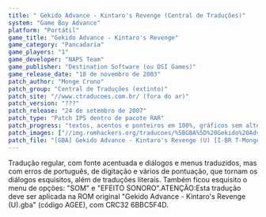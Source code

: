 ```yaml
---
title: " Gekido Advance - Kintaro's Revenge (Central de Traduções)"
system: "Game Boy Advance"
platform: "Portátil"
game_title: "Gekido Advance - Kintaro's Revenge"
game_category: "Pancadaria"
game_players: "1"
game_developer: "NAPS Team"
game_publisher: "Destination Software (ou DSI Games)"
game_release_date: "18 de novembro de 2003"
patch_author: "Monge Crono"
patch_group: "Central de Traduções (extinto)"
patch_site: "//www.ctraducoes.com.br/ (fora do ar)"
patch_version: "???"
patch_release: "24 de setembro de 2007"
patch_type: "Patch IPS dentro de pacote RAR"
patch_progress: "textos, acentos e ponteiros em 100%, gráficos sem alterações"
patch_images: ["//img.romhackers.org/traducoes/%5BGBA%5D%20Gekido%20Advance%20-%20Kintaro's%20Revenge%20-%20Central%20de%20Tradu%C3%A7%C3%B5es%20-%201.png","//img.romhackers.org/traducoes/%5BGBA%5D%20Gekido%20Advance%20-%20Kintaro's%20Revenge%20-%20Central%20de%20Tradu%C3%A7%C3%B5es%20-%202.png","//img.romhackers.org/traducoes/%5BGBA%5D%20Gekido%20Advance%20-%20Kintaro's%20Revenge%20-%20Central%20de%20Tradu%C3%A7%C3%B5es%20-%203.png"]
patch_file: "[GBA] Gekido Advance - Kintaro's Revenge (U) [I-BR T-Monge Crono G-Central de Traduções A-2007].rar"
---
```

Tradução regular, com fonte acentuada e diálogos e menus traduzidos, mas com erros de português, de digitação e vários de pontuação, que tornam os diálogos esquisitos, além de traduções literais. Também ficou esquisito o menu de opções: "SOM" e "EFEITO SONORO".ATENÇÃO:Esta tradução deve ser aplicada na ROM original "Gekido Advance - Kintaro's Revenge (U).gba" (código AGEE), com CRC32 6BBC5F4D.